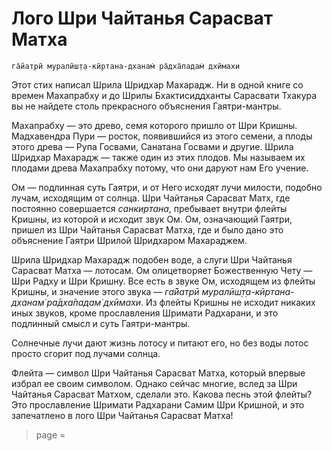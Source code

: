 # Лого Шри Чайтанья Сарасват Матха

    га̄йатрӣ муралӣш̣т̣а-кӣртана-дханам̇ ра̄дха̄падам̇ дхӣмахи

Этот стих написал Шрила Шридхар Махарадж. Ни в одной книге со времен Махапрабху и до Шрилы Бхактисиддханты Сарасвати Тхакура вы не найдете столь прекрасного объяснения Гаятри-мантры.

Махапрабху — это древо, семя которого пришло от Шри Кришны. Мадхавендра Пури — росток, появившийся из этого семени, а плоды этого древа — Рупа Госвами, Санатана Госвами и другие. Шрила Шридхар Махарадж — также один из этих плодов. Мы называем их плодами древа Махапрабху потому, что они даруют нам Его учение.

Ом — подлинная суть Гаятри, и от Него исходят лучи милости, подобно лучам, исходящим от солнца. Шри Чайтанья Сарасват Матх, где постоянно совершается *санкиртана*, пребывает внутри флейты Кришны, из которой и исходит звук Ом. Ом, означающий Гаятри, пришел из Шри Чайтанья Сарасват Матха, где и было дано это объяснение Гаятри Шрилой Шридхаром Махараджем.

Шрила Шридхар Махарадж подобен воде, а слуги Шри Чайтанья Сарасват Матха — лотосам. Ом олицетворяет Божественную Чету — Шри Радху и Шри Кришну. Все есть в звуке Ом, исходящем из флейты Кришны, и значение этого звука — *га̄йатрӣ муралӣш̣т̣а-кӣртана-дханам̇ ра̄дха̄падам̇ дхӣмахи*. Из флейты Кришны не исходит никаких иных звуков, кроме прославления Шримати Радхарани, и это подлинный смысл и суть Гаятри-мантры.

Солнечные лучи дают жизнь лотосу и питают его, но без воды лотос просто сгорит под лучами солнца.

Флейта — символ Шри Чайтанья Сарасват Матха, который впервые избрал ее своим символом. Однако сейчас многие, вслед за Шри Чайтанья Сарасват Матхом, сделали это. Какова песнь этой флейты? Это прославление Шримати Радхарани Самим Шри Кришной, и это запечатлено в лого Шри Чайтанья Сарасват Матха!


> page = 
